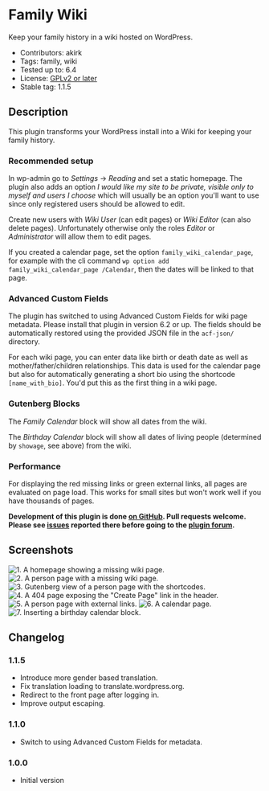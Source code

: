 # Family Wiki

Keep your family history in a wiki hosted on WordPress.

- Contributors: akirk
- Tags: family, wiki
- Tested up to: 6.4
- License: [GPLv2 or later](http://www.gnu.org/licenses/gpl-2.0.html)
- Stable tag: 1.1.5

## Description

This plugin transforms your WordPress install into a Wiki for keeping your family history.

### Recommended setup

In wp-admin go to *Settings* → *Reading* and set a static homepage. The plugin also adds an option *I would like my site to be private, visible only to myself and users I choose* which will usually be an option you'll want to use since only registered users should be allowed to edit.

Create new users with *Wiki User* (can edit pages) or *Wiki Editor* (can also delete pages). Unfortunately otherwise only the roles *Editor* or *Administrator* will allow them to edit pages.

If you created a calendar page, set the option `family_wiki_calendar_page`, for example with the cli command `wp option add family_wiki_calendar_page /Calendar`, then the dates will be linked to that page.

### Advanced Custom Fields

The plugin has switched to using Advanced Custom Fields for wiki page metadata. Please install that plugin in version 6.2 or up. The fields should be automatically restored using the provided JSON file in the `acf-json/` directory.

For each wiki page, you can enter data like birth or death date as well as mother/father/children relationships. This data is used for the calendar page but also for automatically generating a short bio using the shortcode `[name_with_bio]`. You'd put this as the first thing in a wiki page.

### Gutenberg Blocks

The *Family Calendar* block will show all dates from the wiki.

The *Birthday Calendar* block will show all dates of living people (determined by `showage`, see above) from the wiki.

### Performance

For displaying the red missing links or green external links, all pages are evaluated on page load. This works for small sites but won't work well if you have thousands of pages.

**Development of this plugin is done [on GitHub](https://github.com/akirk/family-wiki). Pull requests welcome. Please see [issues](https://github.com/akirk/family-wiki/issues) reported there before going to the [plugin forum](https://wordpress.org/support/plugin/family-wiki).**


## Screenshots

![1. A homepage showing a missing wiki page.](/assets/screenshot-1.png)
![2. A person page with a missing wiki page.](/assets/screenshot-2.png)
![3. Gutenberg view of a person page with the shortcodes.](/assets/screenshot-3.png)
![4. A 404 page exposing the "Create Page" link in the header.](/assets/screenshot-4.png)
![5. A person page with external links.](/assets/screenshot-5.png)
![6. A calendar page.](/assets/screenshot-6.png)
![7. Inserting a birthday calendar block.](/assets/screenshot-7.png)

## Changelog

### 1.1.5
- Introduce more gender based translation.
- Fix translation loading to translate.wordpress.org.
- Redirect to the front page after logging in.
- Improve output escaping.

### 1.1.0
- Switch to using Advanced Custom Fields for metadata.

### 1.0.0
- Initial version

